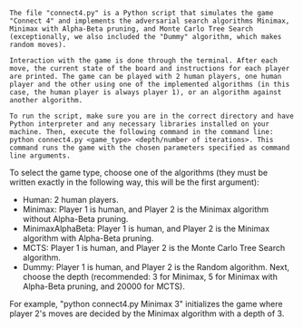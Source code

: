     The file "connect4.py" is a Python script that simulates the game "Connect 4" and implements the adversarial search algorithms Minimax, Minimax with Alpha-Beta pruning, and Monte Carlo Tree Search (exceptionally, we also included the "Dummy" algorithm, which makes random moves).

    Interaction with the game is done through the terminal. After each move, the current state of the board and instructions for each player are printed. The game can be played with 2 human players, one human player and the other using one of the implemented algorithms (in this case, the human player is always player 1), or an algorithm against another algorithm.

    To run the script, make sure you are in the correct directory and have Python interpreter and any necessary libraries installed on your machine. Then, execute the following command in the command line: python connect4.py <game_type> <depth/number of iterations>. This command runs the game with the chosen parameters specified as command line arguments.

To select the game type, choose one of the algorithms (they must be written exactly in the following way, this will be the first argument):
- Human: 2 human players.
- Minimax: Player 1 is human, and Player 2 is the Minimax algorithm without Alpha-Beta pruning.
- MinimaxAlphaBeta: Player 1 is human, and Player 2 is the Minimax algorithm with Alpha-Beta pruning.
- MCTS: Player 1 is human, and Player 2 is the Monte Carlo Tree Search algorithm.
- Dummy: Player 1 is human, and Player 2 is the Random algorithm.
Next, choose the depth (recommended: 3 for Minimax, 5 for Minimax with Alpha-Beta pruning, and 20000 for MCTS).

For example, "python connect4.py Minimax 3" initializes the game where player 2's moves are decided by the Minimax algorithm with a depth of 3.
